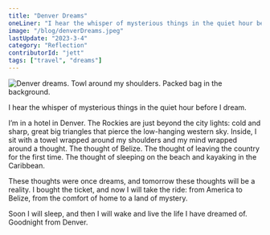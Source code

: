 ```yaml
---
title: "Denver Dreams"
oneLiner: "I hear the whisper of mysterious things in the quiet hour before I dream. Leaving America for the first time."
image: "/blog/denverDreams.jpeg"
lastUpdate: "2023-3-4"
category: "Reflection"
contributorId: "jett"
tags: ["travel", "dreams"]
---
```


![Denver dreams. Towl around my shoulders. Packed bag in the background.](/blog/denverDreams.jpeg)

I hear the whisper of mysterious things in the quiet hour before I dream.

I’m in a hotel in Denver. The Rockies are just beyond the city lights: cold and sharp, great big triangles that pierce the low-hanging western sky. Inside, I sit with a towel wrapped around my shoulders and my mind wrapped around a thought. The thought of Belize. The thought of leaving the country for the first time. The thought of sleeping on the beach and kayaking in the Caribbean.

These thoughts were once dreams, and tomorrow these thoughts will be a reality. I bought the ticket, and now I will take the ride: from America to Belize, from the comfort of home to a land of mystery.

Soon I will sleep, and then I will wake and live the life I have dreamed of. Goodnight from Denver.
